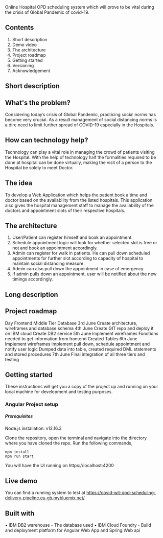 Online Hospital OPD scheduling system which will prove to be vital during the crisis of Global Pandemic of covid-19.

## Contents
1.	Short description
2.	Demo video
3.	The architecture
4.	Project roadmap
5.	Getting started
6.	Versioning
7.	Acknowledgement

## Short description

## What's the problem?
Considering today’s crisis of Global Pandemic, practicing social norms has become very crucial. As a result management of social distancing norms is a dire need to limit further spread of COVID-19 especially in the Hospitals.

## How can technology help?
Technology can play a vital role in managing the crowd of patients visiting the Hospital. With the help of technology half the formalities required to be done at hospital can be done virtually, making the visit of a person to the Hospital be solely to meet Doctor.

## The idea
To develop a Web Application which helps the patient book a time and doctor based on the availability from the listed hospitals. This application also gives the hospital management staff to manage the availability of the doctors and appointment slots of their respective hospitals.


## The architecture











1.	User/Patient can register himself and book an appointment.
2.	Schedule appointment logic will look for whether selected slot is free or not and book an appointment accordingly.
3.	Admin can register for walk in patients. He can pull down scheduled appointments for further slot according to capacity of hospital to maintain social distancing measure.
4.	Admin can also pull down the appointment in case of emergency.
5.	If admin pulls down an appointment, user will be notified about the new timings accordingly.

## Long description

## Project roadmap

Day	Frontend	Middle Tier	Database
3rd  June	Create architecture, wireframes and database schema
4th  June	Create GIT repo and deploy it on IBM cloud	Create DB2 service
5th  June	Implement wireframes	Functions needed to get information from frontend	Created Tables
6th  June	Implement wireframes	Implement pull down, schedule appointment and notify user logic	Dumped data into table, created required DML statements and stored procedures
7th  June	Final integration of all three tiers and testing

## Getting started
These instructions will get you a copy of the project up and running on your local machine for development and testing purposes.

### Angular Project setup

##### Prerequisites
  
  Node.js installation: v12.16.3

Clone the repository, open the terminal and navigate into the directory where you have cloned the repo.
Run the following commands,
```
npm install
npm run start
```
You will have the UI running on https://localhost:4200

## Live demo

You can find a running system to test at https://covid-wit-opd-scheduling-delivery-pipeline.eu-gb.mybluemix.net/

## Built with
•	IBM DB2 warehouse - The database used
•	IBM Cloud Foundry - Build and deployment platform for Angular Web App and Spring Web api

